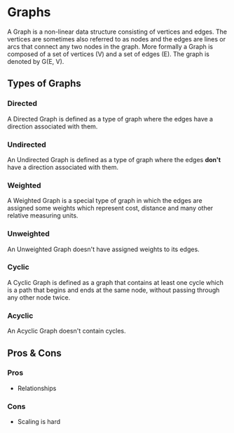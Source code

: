 # Graphs

A Graph is a non-linear data structure consisting of vertices and edges. The vertices are sometimes also referred to as nodes and the edges are lines or arcs that connect any two nodes in the graph. More formally a Graph is composed of a set of vertices (V) and a set of edges (E). The graph is denoted by G(E, V).

## Types of Graphs

### Directed

A Directed Graph is defined as a type of graph where the edges have a direction associated with them.

### Undirected

An Undirected Graph is defined as a type of graph where the edges **don't** have a direction associated with them.

### Weighted

A Weighted Graph is a special type of graph in which the edges are assigned some weights which represent cost, distance and many other relative measuring units.

### Unweighted

An Unweighted Graph doesn't have assigned weights to its edges.

### Cyclic

A Cyclic Graph is defined as a graph that contains at least one cycle which is a path that begins and ends at the same node, without passing through any other node twice.

### Acyclic

An Acyclic Graph doesn't contain cycles.

## Pros & Cons

### Pros

* Relationships

### Cons

* Scaling is hard

